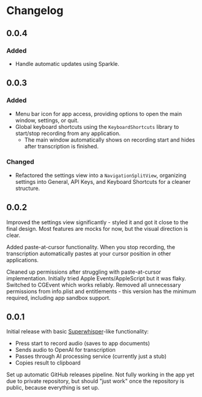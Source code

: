 # Changelog

## 0.0.4

### Added

- Handle automatic updates using Sparkle.

## 0.0.3

### Added

- Menu bar icon for app access, providing options to open the main window, settings, or quit.
- Global keyboard shortcuts using the `KeyboardShortcuts` library to start/stop recording from any application.
  - The main window automatically shows on recording start and hides after transcription is finished.

### Changed

- Refactored the settings view into a `NavigationSplitView`, organizing settings into General, API Keys, and Keyboard Shortcuts for a cleaner structure.

## 0.0.2

Improved the settings view significantly - styled it and got it close to the final design. Most features are mocks for now, but the visual direction is clear.

Added paste-at-cursor functionality. When you stop recording, the transcription automatically pastes at your cursor position in other applications.

Cleaned up permissions after struggling with paste-at-cursor implementation. Initially tried Apple Events/AppleScript but it was flaky. Switched to CGEvent which works reliably. Removed all unnecessary permissions from info.plist and entitlements - this version has the minimum required, including app sandbox support.

## 0.0.1

Initial release with basic [Superwhisper](https://superwhisper.com)-like functionality:
- Press start to record audio (saves to app documents)
- Sends audio to OpenAI for transcription
- Passes through AI processing service (currently just a stub)
- Copies result to clipboard

Set up automatic GitHub releases pipeline. Not fully working in the app yet due to private repository, but should "just work" once the repository is public, because everything is set up.
